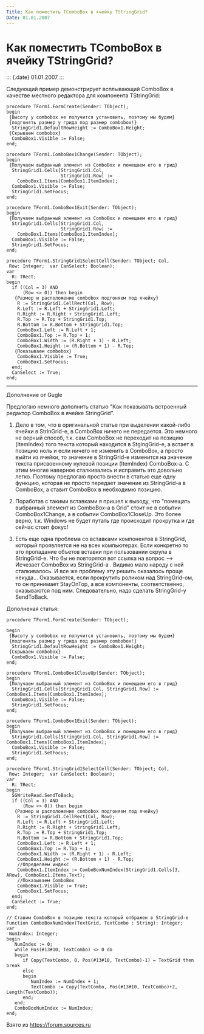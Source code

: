 ```yaml
---
Title: Как поместить TComboBox в ячейку TStringGrid?
Date: 01.01.2007
---
```



Как поместить TComboBox в ячейку TStringGrid?
=============================================

::: {.date}
01.01.2007
:::

Следующий пример демонстрирует всплывающий ComboBox в качестве местного
редактора для компонента TStringGrid:

    procedure TForm1.FormCreate(Sender: TObject);
    begin
     {Высоту у combobox не получится установить, поэтому мы будем}
     {подгонять размер у грида под размер combobox!}
      StringGrid1.DefaultRowHeight := ComboBox1.Height;
     {Скрываем combobox}
      ComboBox1.Visible := False;
    end;
     
    procedure TForm1.ComboBox1Change(Sender: TObject);
    begin
     {Получаем выбранный элемент из ComboBox и помещаем его в грид}
      StringGrid1.Cells[StringGrid1.Col,
                        StringGrid1.Row] :=
        ComboBox1.Items[ComboBox1.ItemIndex];
      ComboBox1.Visible := False;
      StringGrid1.SetFocus;
    end;
     
    procedure TForm1.ComboBox1Exit(Sender: TObject);
    begin
     {Получаем выбранный элемент из ComboBox и помещаем его в грид}
      StringGrid1.Cells[StringGrid1.Col,
                        StringGrid1.Row] :=
        ComboBox1.Items[ComboBox1.ItemIndex];
      ComboBox1.Visible := False;
      StringGrid1.SetFocus;
    end;
     
    procedure TForm1.StringGrid1SelectCell(Sender: TObject; Col,
     Row: Integer;  var CanSelect: Boolean);
    var
      R: TRect;
    begin
      if ((Col = 3) AND
          (Row <> 0)) then begin
       {Размер и расположение combobox подгоняем под ячейку}
        R := StringGrid1.CellRect(Col, Row);
        R.Left := R.Left + StringGrid1.Left;
        R.Right := R.Right + StringGrid1.Left;
        R.Top := R.Top + StringGrid1.Top;
        R.Bottom := R.Bottom + StringGrid1.Top;
        ComboBox1.Left := R.Left + 1;
        ComboBox1.Top := R.Top + 1;
        ComboBox1.Width := (R.Right + 1) - R.Left;
        ComboBox1.Height := (R.Bottom + 1) - R.Top;
       {Показываем combobox}
        ComboBox1.Visible := True;
        ComboBox1.SetFocus;
      end;
      CanSelect := True;
    end;

------------------------------------------------------------------------

Дополнение от Gugle

Предлогаю немного дополнить статью "Как показывать встроенный редактор
ComboBox в ячейке StringGrid".

1. Дело в том, что в оригинальной статье при выделении какой-либо ячейки
в StrinGrid-е, в ComboBox ничего не передается. Это немного не верный
способ, т.к. сам ComboBox не переходит на позицию (ItemIndex) того
текста который находится в StgingGrid-е, а встает в позицию ноль и если
ничего не изменить в ComboBox, а просто выйти из ячейки, то значение в
StringGrid-е изменится на значение текста присвоенному нулевой позиции
(ItemIndex) ComboBox-а. С этим многие наверное сталкивались и исправить
это довольно легко. Поэтому предлогаю просто внести в статью еще одну
функцию, которая не просто передает значение из StringGrid-а в ComboBox,
а ставит ComboBox в необходимю позицию.

2. Поработав с такими вставками я пришел к выводу, что "помещать
выбранный элемент из ComboBox-а в Grid" стоит не в событии
ComboBox1Change, а в событии ComboBox1CloseUp. Это более верно, т.к.
Windows не будет путать где происходит прокрутка и где сейчас стоит
фокус!

3. Есть еще одна проблема со вставками компонентов в StringGrid, который
проявляется не на всех компьютерах. Если конкретно то это пропадание
объетов вставки при пользовании скрула в StringGrid-е. Что бы не
повторятся вот ссылка на вопрос --\> Исчезает ComboBox из StringGrid-а
. Видимо мало народу с ней сталкивалось. И все же проблему эту решить
оказалось проще некуда... Оказывается, если прокрутить роликом над
StringGrid-ом, то он принимает StayOnTop, а все компоненты,
соответственно, оказываются под ним. Следовательно, надо сделать
StringGrid-у SendToBack.

Дополненая статья:

    procedure TForm1.FormCreate(Sender: TObject); 
     
    begin 
     {Высоту у combobox не получится установить, поэтому мы будем} 
     {подгонять размер у грида под размер combobox!} 
      StringGrid1.DefaultRowHeight := ComboBox1.Height; 
     {Скрываем combobox} 
      ComboBox1.Visible := False; 
    end; 
     
    procedure TForm1.ComboBox1CloseUp(Sender: TObject); 
    begin 
     {Получаем выбранный элемент из ComboBox и помещаем его в грид} 
      StringGrid1.Cells[StringGrid1.Col, StringGrid1.Row] := ComboBox1.Items[ComboBox1.ItemIndex]; 
      ComboBox1.Visible := False; 
      StringGrid1.SetFocus; 
    end; 
     
    procedure TForm1.ComboBox1Exit(Sender: TObject); 
    begin 
     {Получаем выбранный элемент из ComboBox и помещаем его в грид} 
      StringGrid1.Cells[StringGrid1.Col, StringGrid1.Row] := ComboBox1.Items[ComboBox1.ItemIndex]; 
      ComboBox1.Visible := False; 
      StringGrid1.SetFocus; 
    end; 
     
    procedure TForm1.StringGrid1SelectCell(Sender: TObject; Col, 
     Row: Integer;  var CanSelect: Boolean); 
    var 
      R: TRect; 
    begin
      SGWriteRead.SendToBack;  
      if ((Col = 3) AND 
          (Row <> 0)) then begin 
       {Размер и расположение combobox подгоняем под ячейку} 
        R := StringGrid1.CellRect(Col, Row); 
        R.Left := R.Left + StringGrid1.Left; 
        R.Right := R.Right + StringGrid1.Left; 
        R.Top := R.Top + StringGrid1.Top; 
        R.Bottom := R.Bottom + StringGrid1.Top; 
        ComboBox1.Left := R.Left + 1; 
        ComboBox1.Top := R.Top + 1; 
        ComboBox1.Width := (R.Right + 1) - R.Left; 
        ComboBox1.Height := (R.Bottom + 1) - R.Top; 
        //Определяем индекс
        ComboBox1.ItemIndex := ComboBoxNumIndex(StringGrid1.Cells[3, ARow], ComboBox1.Items.Text); 
        //Показываем СomboBox
        ComboBox1.Visible := True; 
        ComboBox1.SetFocus; 
      end; 
      CanSelect := True; 
    end;
     
    // Ставим ComboBox в позицию текста который отбражен в StringGrid-е
    Function ComboBoxNumIndex(TextGrid, TextCombo : String): Integer;
    var
     NumIndex: Integer;
    begin
       NumIndex := 0;
       while Pos(#13#10, TextCombo) <> 0 do
       begin
          if Copy(TextCombo, 0, Pos(#13#10, TextCombo)-1) = TextGrid then break
          else
          begin
             NumIndex := NumIndex + 1;
             TextCombo := Copy(TextCombo, Pos(#13#10, TextCombo)+2, Length(TextCombo));
          end;
       end;
       ComboBoxNumIndex := NumIndex;
    end;

Взято из <https://forum.sources.ru>
